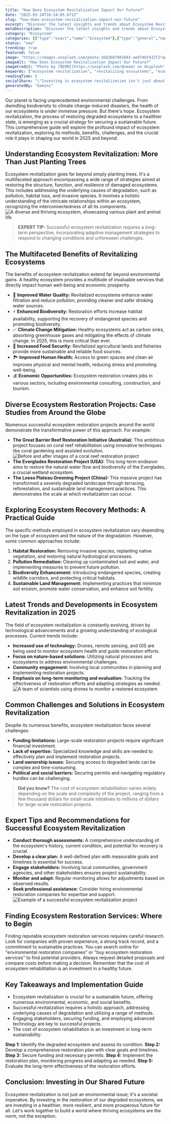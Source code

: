 ```yaml
---
title: "How Does Ecosystem Revitalization Impact Our Future?"
date: "2025-03-24T16:14:05.671Z"
slug: "how-does-ecosystem-revitalization-impact-our-future"
excerpt: "Discover the latest insights and trends about Ecosystem Revitalization. This comprehensive guide covers everything you need to know about Ecosystem Revitalization in 2025."
metaDescription: "Discover the latest insights and trends about Ecosystem Revitalization. This comprehensive guide covers everything you need to know about Ecosystem Revital..."
category: "Ecosystem"
categories: [{"type":"exact","name":"Ecosystem"},{"type":"general","name":"Environmental Science"},{"type":"medium","name":"Restoration Ecology"},{"type":"specific","name":"Rewilding Projects"},{"type":"niche","name":"Habitat Connectivity"}]
status: "new"
trending: true
featured: false
image: "https://images.unsplash.com/photo-1682687981603-ae874bf432f2?q=85&w=1200&fit=max&fm=webp&auto=compress"
imageAlt: "How Does Ecosystem Revitalization Impact Our Future?"
imageCredit: "Photo by [NEOM](https://unsplash.com/@neom) on Unsplash"
keywords: ["ecosystem revitalization", "revitalizing ecosystems", "ecosystem restoration projects", "ecosystem recovery methods", "how to revitalize an ecosystem", "buy ecosystem restoration services", "ecosystem health improvement", "environmental restoration companies", "sustainable ecosystem management", "cost of ecosystem rehabilitation"]
readingTime: 6
socialShare: "\"Investing in ecosystem revitalization isn't just about protecting nature; it's about securing our own future.  The economic and social benefits are as profound as the environmental ones.\""
generatedBy: "Gemini"
---
```




Our planet is facing unprecedented environmental challenges. From dwindling biodiversity to climate change-induced disasters, the health of our ecosystems is under immense pressure.  But there's hope.  Ecosystem revitalization, the process of restoring degraded ecosystems to a healthier state, is emerging as a crucial strategy for securing a sustainable future. This comprehensive guide will explore the profound impact of ecosystem revitalization, exploring its methods, benefits, challenges, and the crucial role it plays in shaping our world in 2025 and beyond.

## Understanding Ecosystem Revitalization: More Than Just Planting Trees

Ecosystem revitalization goes far beyond simply planting trees. It's a multifaceted approach encompassing a wide range of strategies aimed at restoring the structure, function, and resilience of damaged ecosystems.  This includes addressing the underlying causes of degradation, such as pollution, habitat loss, and invasive species.  It involves a holistic understanding of the intricate relationships within an ecosystem, recognizing the interconnectedness of all its components.  ![A diverse and thriving ecosystem, showcasing various plant and animal life](https://images.unsplash.com/photo-1682686581660-3693f0c588d2?q=85&w=1200&fit=max&fm=webp&auto=compress)

> **EXPERT TIP:** Successful ecosystem revitalization requires a long-term perspective, incorporating adaptive management strategies to respond to changing conditions and unforeseen challenges.

## The Multifaceted Benefits of Revitalizing Ecosystems

The benefits of ecosystem revitalization extend far beyond environmental gains.  A healthy ecosystem provides a multitude of invaluable services that directly impact human well-being and economic prosperity.

* 🔑 **Improved Water Quality:** Revitalized ecosystems enhance water filtration and reduce pollution, providing cleaner and safer drinking water sources.
* ⚡ **Enhanced Biodiversity:** Restoration efforts increase habitat availability, supporting the recovery of endangered species and promoting biodiversity.
* ✅ **Climate Change Mitigation:** Healthy ecosystems act as carbon sinks, absorbing greenhouse gases and mitigating the effects of climate change.  In 2025, this is more critical than ever.
* 🌱 **Increased Food Security:** Revitalized agricultural lands and fisheries provide more sustainable and reliable food sources.
* 🏞️ **Improved Human Health:** Access to green spaces and clean air improves physical and mental health, reducing stress and promoting well-being.
* 💰 **Economic Opportunities:** Ecosystem restoration creates jobs in various sectors, including environmental consulting, construction, and tourism.

##  Diverse Ecosystem Restoration Projects: Case Studies from Around the Globe

Numerous successful ecosystem restoration projects around the world demonstrate the transformative power of this approach.  For example:

* **The Great Barrier Reef Restoration Initiative (Australia):** This ambitious project focuses on coral reef rehabilitation using innovative techniques like coral gardening and assisted evolution. ![Before and after images of a coral reef restoration project](https://images.unsplash.com/photo-1682687981630-cefe9cd73072?q=85&w=1200&fit=max&fm=webp&auto=compress)
* **The Everglades Restoration Project (USA):** This long-term endeavor aims to restore the natural water flow and biodiversity of the Everglades, a crucial wetland ecosystem.
* **The Loess Plateau Greening Project (China):**  This massive project has transformed a severely degraded landscape through terracing, reforestation, and sustainable land management practices.  This demonstrates the scale at which revitalization can occur.

##  Exploring Ecosystem Recovery Methods: A Practical Guide

The specific methods employed in ecosystem revitalization vary depending on the type of ecosystem and the nature of the degradation.  However, some common approaches include:

1. **Habitat Restoration:** Removing invasive species, replanting native vegetation, and restoring natural hydrological processes.
2. **Pollution Remediation:** Cleaning up contaminated soil and water, and implementing measures to prevent future pollution.
3. **Biodiversity Enhancement:** Introducing endangered species, creating wildlife corridors, and protecting critical habitats.
4. **Sustainable Land Management:** Implementing practices that minimize soil erosion, promote water conservation, and enhance soil fertility.

## Latest Trends and Developments in Ecosystem Revitalization in 2025

The field of ecosystem revitalization is constantly evolving, driven by technological advancements and a growing understanding of ecological processes.  Current trends include:

* **Increased use of technology:** Drones, remote sensing, and GIS are being used to monitor ecosystem health and guide restoration efforts.
* **Focus on nature-based solutions:**  Utilizing natural processes and ecosystems to address environmental challenges.
* **Community engagement:**  Involving local communities in planning and implementing restoration projects.
* **Emphasis on long-term monitoring and evaluation:**  Tracking the effectiveness of restoration efforts and adapting strategies as needed. ![A team of scientists using drones to monitor a restored ecosystem](https://images.unsplash.com/photo-1682687981603-ae874bf432f2?q=85&w=1200&fit=max&fm=webp&auto=compress)

## Common Challenges and Solutions in Ecosystem Revitalization

Despite its numerous benefits, ecosystem revitalization faces several challenges:

* **Funding limitations:**  Large-scale restoration projects require significant financial investment.
* **Lack of expertise:**  Specialized knowledge and skills are needed to effectively plan and implement restoration projects.
* **Land ownership issues:**  Securing access to degraded lands can be complex and time-consuming.
* **Political and social barriers:**  Securing permits and navigating regulatory hurdles can be challenging.

> **Did you know?**  The cost of ecosystem rehabilitation varies widely depending on the scale and complexity of the project, ranging from a few thousand dollars for small-scale initiatives to millions of dollars for large-scale restoration projects.

##  Expert Tips and Recommendations for Successful Ecosystem Revitalization

* **Conduct thorough assessments:**  A comprehensive understanding of the ecosystem's history, current condition, and potential for recovery is crucial.
* **Develop a clear plan:**  A well-defined plan with measurable goals and timelines is essential for success.
* **Engage stakeholders:**  Involving local communities, government agencies, and other stakeholders ensures project sustainability.
* **Monitor and adapt:**  Regular monitoring allows for adjustments based on observed results.
* **Seek professional assistance:**  Consider hiring environmental restoration companies for expertise and support. ![Example of a successful ecosystem revitalization project](https://images.unsplash.com/photo-1682687982360-3fbab65f9d50?q=85&w=1200&fit=max&fm=webp&auto=compress)

##  Finding Ecosystem Restoration Services: Where to Begin

Finding reputable ecosystem restoration services requires careful research. Look for companies with proven experience, a strong track record, and a commitment to sustainable practices.  You can search online for "environmental restoration companies" or "buy ecosystem restoration services" to find potential providers.  Always request detailed proposals and compare costs before making a decision.  Remember that the cost of ecosystem rehabilitation is an investment in a healthy future.

## Key Takeaways and Implementation Guide

* Ecosystem revitalization is crucial for a sustainable future, offering numerous environmental, economic, and social benefits.
* Successful revitalization requires a holistic approach, addressing underlying causes of degradation and utilizing a range of methods.
* Engaging stakeholders, securing funding, and employing advanced technology are key to successful projects.
* The cost of ecosystem rehabilitation is an investment in long-term sustainability.

**Step 1:** Identify the degraded ecosystem and assess its condition.
**Step 2:** Develop a comprehensive restoration plan with clear goals and timelines.
**Step 3:** Secure funding and necessary permits.
**Step 4:** Implement the restoration plan, monitoring progress and adapting as needed.
**Step 5:** Evaluate the long-term effectiveness of the restoration efforts.

## Conclusion: Investing in Our Shared Future

Ecosystem revitalization is not just an environmental issue; it's a societal imperative.  By investing in the restoration of our degraded ecosystems, we are investing in a healthier, more resilient, and more prosperous future for all.  Let's work together to build a world where thriving ecosystems are the norm, not the exception.

